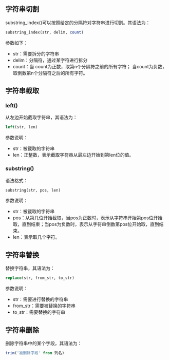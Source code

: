 

## 字符串切割
substring_index()可以按照给定的分隔符对字符串进行切割。其语法为：

```sql
substring_index(str, delim, count)
```

参数如下：
- str：需要拆分的字符串
- delim：分隔符，通过某字符进行拆分
- count：当 count为正数，取第n个分隔符之前的所有字符； 当count为负数，取倒数第n个分隔符之后的所有字符。


## 字符串截取
### left()
从左边开始截取字符串，其语法为：

```sql
left(str, len)
```

参数说明：
- str：被截取的字符串
- len：正整数，表示截取字符串从最左边开始到第len位的值。

### substring()
语法格式：
```sql
substring(str, pos, len)
```
参数说明：
- str：被截取的字符串
- pos：从第几位开始截取，当pos为正数时，表示从字符串开始第pos位开始取，直到结束；当pos为负数时，表示从字符串倒数第pos位开始取，直到结束。
- len：表示取几个字符。


## 字符串替换
替换字符串，其语法为：
```sql
replace(str, from_str, to_str)
```
参数说明：
- str：需要进行替换的字符串
- from_str：需要被替换的字符串
- to_str：需要替换的字符串



## 字符串删除
删除字符串中的某个字段，其语法为：
```sql
trim('被删除字段' from 列名)
```
